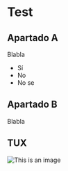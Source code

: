 # Test

## Apartado A

Blabla

* Sí
* No
* No se

## Apartado B

Blabla


## TUX

![This is an image](https://statics.memondo.com/p/s1/mmds/2020/06/MMD_1106730_6f6ecb79194e4203b64825a5a0a60ff1_futbol_messi_chiquito_vs_alaves_thumb_fb.jpg?cb=9396349)
